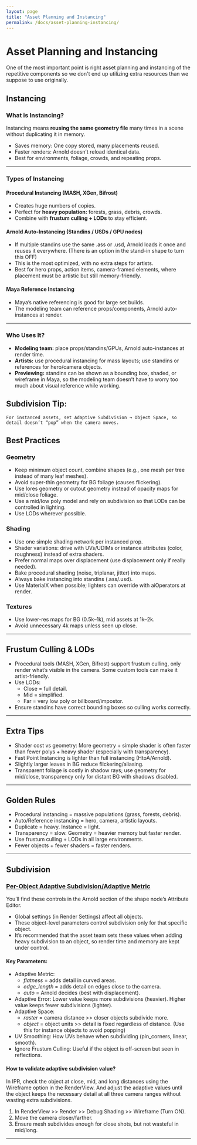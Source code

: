 ```yaml
---
layout: page
title: "Asset Planning and Instancing"
permalink: /docs/asset-planning-instancing/
---
```


# Asset Planning and Instancing

One of the most important point is right asset planning and instancing of the repetitive components 
so we don't end up utilizing extra resources than we suppose to use originally.

## Instancing
### What is Instancing?
Instancing means **reusing the same geometry file** many times in a scene without duplicating it in memory.
* Saves memory: One copy stored, many placements reused.
* Faster renders: Arnold doesn’t reload identical data.
* Best for environments, foliage, crowds, and repeating props.

---

### Types of Instancing

#### Procedural Instancing (MASH, XGen, Bifrost)
* Creates huge numbers of copies.
* Perfect for **heavy population:** forests, grass, debris, crowds.
* Combine with **frustum culling + LODs** to stay efficient.

#### Arnold Auto-Instancing (Standins / USDs / GPU nodes)
* If multiple standins use the same .ass or .usd, Arnold loads it once and reuses it everywhere. (There is an option in the stand-in shape to turn this OFF)
* This is the most optimized, with no extra steps for artists.
* Best for hero props, action items, camera-framed elements, where placement must be artistic but still memory-friendly.

#### Maya Reference Instancing
* Maya’s native referencing is good for large set builds.
* The modeling team can reference props/components,  Arnold auto-instances at render.

---

### Who Uses It?
* **Modeling team:** place props/standins/GPUs, Arnold auto-instances at render time.
* **Artists:** use procedural instancing for mass layouts; use standins or references for hero/camera objects.
* **Previewing:** standins can be shown as a bounding box, shaded, or wireframe in Maya, so the modeling team doesn’t have to worry too much about visual reference while working.

## Subdivision Tip:
```
For instanced assets, set Adaptive Subdivision → Object Space, so detail doesn’t “pop” when the camera moves.
```

## Best Practices
### Geometry
* Keep minimum object count, combine shapes (e.g., one mesh per tree instead of many leaf meshes).
* Avoid super-thin geometry for BG foliage (causes flickering).
* Use lores geometry or cutout geometry instead of opacity maps for mid/close foliage.
* Use a mid/low poly model and rely on subdivision so that LODs can be controlled in lighting.
* Use LODs wherever possible.

### Shading
* Use one simple shading network per instanced prop.
* Shader variations: drive with UVs/UDIMs or instance attributes (color, roughness) instead of extra shaders.
* Prefer normal maps over displacement (use displacement only if really needed).
* Bake procedural shading (noise, triplanar, jitter) into maps.
* Always bake instancing into standins (.ass/.usd).
* Use MaterialX when possible; lighters can override with aiOperators at render.

### Textures
* Use lower-res maps for BG (0.5k–1k), mid assets at 1k–2k.
* Avoid unnecessary 4k maps unless seen up close.

---

## Frustum Culling & LODs
* Procedural tools (MASH, XGen, Bifrost) support frustum culling, only render what’s visible in the camera. Some custom tools can make it artist-friendly.
* Use LODs:
  * Close = full detail.
  * Mid = simplified.
  * Far = very low poly or billboard/impostor.
* Ensure standins have correct bounding boxes so culling works correctly.

---

## Extra Tips
* Shader cost vs geometry: More geometry + simple shader is often faster than fewer polys + heavy shader (especially with transparency).
* Fast Point Instancing is lighter than full instancing (HtoA/Arnold).
* Slightly larger leaves in BG reduce flickering/aliasing.
* Transparent foliage is costly in shadow rays; use geometry for mid/close, transparency only for distant BG with shadows disabled.

---

## Golden Rules
* Procedural instancing = massive populations (grass, forests, debris).
* Auto/Reference instancing = hero, camera, artistic layouts.
* Duplicate = heavy. Instance = light.
* Transparency = slow. Geometry = heavier memory but faster render.
* Use frustum culling + LODs in all large environments.
* Fewer objects + fewer shaders = faster renders.

---

## Subdivision

### [Per-Object Adaptive Subdivision/Adaptive Metric](https://help.autodesk.com/view/ARNOL/ENU/?guid=arnold_user_guide_ac_polygons_ac_subdivision_settings_html)
You’ll find these controls in the Arnold section of the shape node’s Attribute Editor.
* Global settings (in Render Settings) affect all objects.
* These object-level parameters control subdivision only for that specific object.
* It’s recommended that the asset team sets these values when adding heavy subdivision to an object, so render time and memory are kept under control.

#### Key Parameters:
* Adaptive Metric:
  * _flatness_ = adds detail in curved areas.
  * _edge_length_ = adds detail on edges close to the camera.
  * _auto_ = Arnold decides (best with displacement).
* Adaptive Error: Lower value keeps more subdivisions (heavier). Higher value keeps fewer subdivisions (lighter).
* Adaptive Space:
  * _raster_ = camera distance >> closer objects subdivide more.
  * _object_ = object units >> detail is fixed regardless of distance. (Use this for instance objects to avoid popping)
* UV Smoothing: How UVs behave when subdividing (pin_corners, linear, smooth).
* Ignore Frustum Culling: Useful if the object is off-screen but seen in reflections.

#### **How to validate adaptive subdivision value?**
In IPR, check the object at close, mid, and long distances using the Wireframe option in the RenderView. And adjust the adaptive values until the object keeps the necessary detail at all three camera ranges without wasting extra subdivisions.
1. In RenderView >> Render >> Debug Shading >> Wireframe (Turn ON).
2. Move the camera closer/farther.
3. Ensure mesh subdivides enough for close shots, but not wasteful in mid/long.

---


